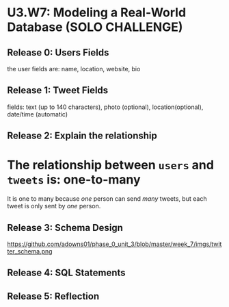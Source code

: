 # U3.W7: Modeling a Real-World Database (SOLO CHALLENGE)

## Release 0: Users Fields
<!-- Identify the fields Twitter collects data for -->
the user fields are: name, location, website, bio

## Release 1: Tweet Fields
<!-- Identify the fields Twitter uses to represent/display a tweet. What are you required or allowed to enter? -->
fields: text (up to 140 characters), photo (optional), location(optional), date/time (automatic) 

## Release 2: Explain the relationship
# The relationship between `users` and `tweets` is: one-to-many
<!-- because... -->
It is one to many because *one* person can send *many* tweets, but each tweet is only sent by *one* person.

## Release 3: Schema Design
<!-- Include your image (inline) of your schema -->
https://github.com/adowns01/phase_0_unit_3/blob/master/week_7/imgs/twitter_schema.png

## Release 4: SQL Statements
<!-- Include your SQL Statements. How can you make markdown files show blocks of code? -->

## Release 5: Reflection
<!-- Be sure to add your reflection here!!! -->
